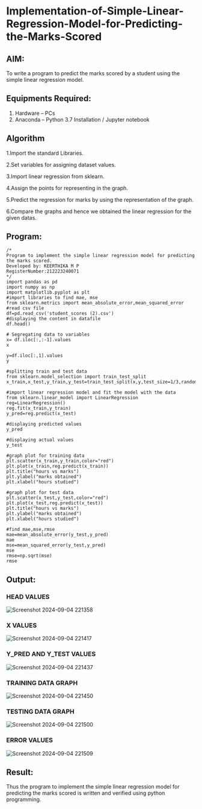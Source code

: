 # Implementation-of-Simple-Linear-Regression-Model-for-Predicting-the-Marks-Scored

## AIM:
To write a program to predict the marks scored by a student using the simple linear regression model.

## Equipments Required:
1. Hardware – PCs
2. Anaconda – Python 3.7 Installation / Jupyter notebook

## Algorithm
1.Import the standard Libraries.

2.Set variables for assigning dataset values.

3.Import linear regression from sklearn.

4.Assign the points for representing in the graph.

5.Predict the regression for marks by using the representation of the graph.

6.Compare the graphs and hence we obtained the linear regression for the given datas.

## Program:
```
/*
Program to implement the simple linear regression model for predicting the marks scored.
Developed by: KEERTHIKA M P
RegisterNumber:212223240071  
*/
import pandas as pd
import numpy as np
import matplotlib.pyplot as plt
#import libraries to find mae, mse
from sklearn.metrics import mean_absolute_error,mean_squared_error
#read csv file
df=pd.read_csv('student_scores (2).csv')
#displaying the content in datafile
df.head()

# Segregating data to variables
x= df.iloc[:,:-1].values
x

y=df.iloc[:,1].values
y

#splitting train and test data
from sklearn.model_selection import train_test_split
x_train,x_test,y_train,y_test=train_test_split(x,y,test_size=1/3,random_state=0)

#import linear regression model and fit the model with the data
from sklearn.linear_model import LinearRegression
reg=LinearRegression()
reg.fit(x_train,y_train)
y_pred=reg.predict(x_test)

#displaying predicted values
y_pred

#displaying actual values
y_test

#graph plot for training data
plt.scatter(x_train,y_train,color="red")
plt.plot(x_train,reg.predict(x_train))
plt.title("hours vs marks")
plt.ylabel("marks obtained")
plt.xlabel("hours studied")

#graph plot for test data
plt.scatter(x_test,y_test,color="red")
plt.plot(x_test,reg.predict(x_test))
plt.title("hours vs marks")
plt.ylabel("marks obtained")
plt.xlabel("hours studied")

#find mae,mse,rmse
mae=mean_absolute_error(y_test,y_pred)
mae
mse=mean_squared_error(y_test,y_pred)
mse
rmse=np.sqrt(mse)
rmse
```

## Output:

### HEAD VALUES
![Screenshot 2024-09-04 221358](https://github.com/user-attachments/assets/fbda0ea9-ed7d-467d-a43b-8f331d462023)
### X VALUES
![Screenshot 2024-09-04 221417](https://github.com/user-attachments/assets/a9e9dbd6-635a-48e3-8071-cd2a81c55147)
### Y_PRED AND Y_TEST VALUES
![Screenshot 2024-09-04 221437](https://github.com/user-attachments/assets/5676a893-dcaf-4457-aefa-3ab8dbe9e199)
### TRAINING DATA GRAPH
![Screenshot 2024-09-04 221450](https://github.com/user-attachments/assets/0fd7830c-e389-45d0-972f-de148785960b)
### TESTING DATA GRAPH
![Screenshot 2024-09-04 221500](https://github.com/user-attachments/assets/b601a081-16fa-4378-8895-615ab4077b0a)
### ERROR VALUES
![Screenshot 2024-09-04 221509](https://github.com/user-attachments/assets/ed4a97c9-83ca-4f71-b519-9e40b426f98b)

## Result:
Thus the program to implement the simple linear regression model for predicting the marks scored is written and verified using python programming.
